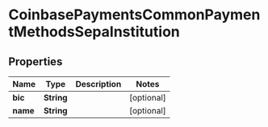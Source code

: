 
# CoinbasePaymentsCommonPaymentMethodsSepaInstitution

## Properties
Name | Type | Description | Notes
------------ | ------------- | ------------- | -------------
**bic** | **String** |  |  [optional]
**name** | **String** |  |  [optional]



